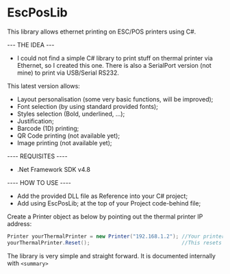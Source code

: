 # EscPosLib
This library allows ethernet printing on ESC/POS printers using C#.

--- THE IDEA ---
- I could not find a simple C# library to print stuff on thermal printer via Ethernet, so I created this one.
There is also a SerialPort version (not mine) to print via USB/Serial RS232.


This latest version allows:
- Layout personalisation (some very basic functions, will be improved);
- Font selection (by using standard provided fonts);
- Styles selection (Bold, underlined, ...);
- Justification;
- Barcode (1D) printing;
- QR Code printing (not available yet);
- Image printing (not available yet);

---- REQUISITES ----
- .Net Framework SDK v4.8

---- HOW TO USE ----
- Add the provided DLL file as Reference into your C# project;
- Add using EscPosLib; at the top of your Project code-behind file;

Create a Printer object as below by pointing out the thermal printer IP address:
```cs
Printer yourThermalPrinter = new Printer("192.168.1.2"); //Your printer IP
yourThermalPrinter.Reset();                              //This resets and also initializes the printer
```

The library is very simple and straight forward.
It is documented internally with ```<summary> ```

